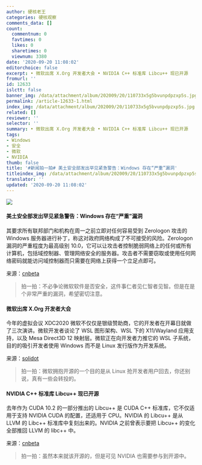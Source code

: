```yaml
---
author: 硬核老王
categories: 硬核观察
comments_data: []
count:
  commentnum: 0
  favtimes: 0
  likes: 0
  sharetimes: 0
  viewnum: 3380
date: '2020-09-20 11:08:02'
editorchoice: false
excerpt: • 微软出席 X.Org 开发者大会 • NVIDIA C++ 标准库 Libcu++ 现已开源
fromurl: ''
id: 12633
islctt: false
banner_img: /data/attachment/album/202009/20/110733x5g5bvunpdpzxp5s.jpg
permalink: /article-12633-1.html
index_img: /data/attachment/album/202009/20/110733x5g5bvunpdpzxp5s.jpg
related: []
reviewer: ''
selector: ''
summary: • 微软出席 X.Org 开发者大会 • NVIDIA C++ 标准库 Libcu++ 现已开源
tags:
- Windows
- 安全
- 微软
- NVIDIA
thumb: false
title: '#新闻拍一拍# 美土安全部发出罕见紧急警告：Windows 存在“严重”漏洞'
titleindex_img: /data/attachment/album/202009/20/110733x5g5bvunpdpzxp5s.jpg
translator: ''
updated: '2020-09-20 11:08:02'
---
```


![](/data/attachment/album/202009/20/110733x5g5bvunpdpzxp5s.jpg)


#### 美土安全部发出罕见紧急警告：Windows 存在“严重”漏洞


其要求所有联邦部门和机构在周一之前立即对任何容易受到 Zerologon 攻击的 Windows 服务器进行补丁，称这对政府网络构成了不可接受的风险。Zerologon 漏洞的严重程度为最高级别 10.0，它可以让攻击者控制脆弱网络上的任何或所有计算机，包括域控制器、管理网络安全的服务器。攻击者不需要窃取或使用任何网络密码就能访问域控制器而只需要在网络上获得一个立足点即可。


来源：[cnbeta](https://www.cnbeta.com/articles/tech/1031235.htm)



> 
> 拍一拍：不必争论微软软件是否安全，这件事仁者见仁智者见智。但是在是个非常严重的漏洞，希望密切注意。
> 
> 
> 


#### 微软出席 X.Org 开发者大会


今年的虚拟会议 XDC2020 微软不仅仅是银级赞助商，它的开发者在开幕日就做了三次演讲。微软开发者谈论了 WSL 图形架构、WSL 下的 X11/Wayland 应用支持，以及 Mesa Direct3D 12 映射层。微软正在向开发者力推它的 WSL 子系统，目的的吸引开发者使用 Windows 而不是 Linux 发行版作为开发系统。


来源：[solidot](https://www.solidot.org/story?sid=65582)



> 
> 拍一拍：微软拥抱开源的一个目的是从 Linux 抢开发者用户回去，你还别说，真有一些会转投的。
> 
> 
> 


#### NVIDIA C++ 标准库 Libcu++ 现已开源


去年作为 CUDA 10.2 的一部分推出的 Libcu++ 是 CUDA C++ 标准库，它不仅适用于支持 NVIDIA CUDA 的配置，还适用于 CPU。NVIDIA 的 Libcu++ 是从 LLVM 的 Libc++ 标准库中复刻出来的。NVIDIA 之前曾表示要把 Libcu++ 的变化全部推回 LLVM 的 libc++ 中。


来源：[cnbeta](https://www.cnbeta.com/articles/soft/1031115.htm)



> 
> 拍一拍：虽然本来就该开源的，但是可见 NVIDIA 也需要参与到开源中。
> 
> 
>